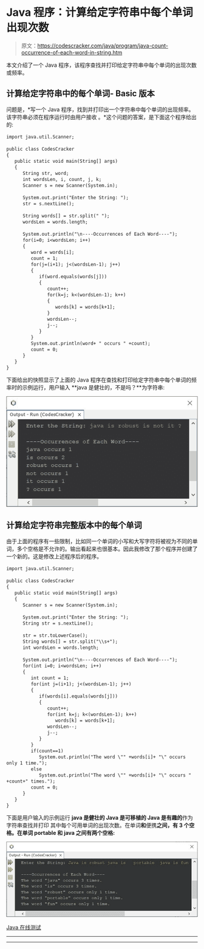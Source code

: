 # Java 程序：计算给定字符串中每个单词出现次数

> 原文：<https://codescracker.com/java/program/java-count-occurrence-of-each-word-in-string.htm>

本文介绍了一个 Java 程序，该程序查找并打印给定字符串中每个单词的出现次数或频率。

## 计算给定字符串中的每个单词- Basic 版本

问题是，*写一个 Java 程序，找到并打印出一个字符串中每个单词的出现频率。该字符串必须在程序运行时由用户接收 。*这个问题的答案，是下面这个程序给出的:

```
import java.util.Scanner;

public class CodesCracker
{
   public static void main(String[] args)
   {
      String str, word;
      int wordsLen, i, count, j, k;
      Scanner s = new Scanner(System.in);

      System.out.print("Enter the String: ");
      str = s.nextLine();

      String words[] = str.split(" ");
      wordsLen = words.length;

      System.out.println("\n----Occurrences of Each Word----");
      for(i=0; i<wordsLen; i++)
      {
         word = words[i];
         count = 1;
         for(j=(i+1); j<(wordsLen-1); j++)
         {
            if(word.equals(words[j]))
            {
               count++;
               for(k=j; k<(wordsLen-1); k++)
               {
                  words[k] = words[k+1];
               }
               wordsLen--;
               j--;
            }
         }
         System.out.println(word+ " occurs " +count);
         count = 0;
      }
   }
}
```

下面给出的快照显示了上面的 Java 程序在查找和打印给定字符串中每个单词的频率时的示例运行，用户输入 **java 是健壮的，不是吗？**为字符串:

![java count occurrence of each word in string](img/c0937c98b255ae1a25f00e2dacc26482.png)

## 计算给定字符串完整版本中的每个单词

由于上面的程序有一些限制，比如同一个单词的小写和大写字符将被视为不同的单词，多个空格是不允许的。输出看起来也很基本。因此我修改了那个程序并创建了一个新的。这是修改上述程序后的程序。

```
import java.util.Scanner;

public class CodesCracker
{
   public static void main(String[] args)
   {
      Scanner s = new Scanner(System.in);

      System.out.print("Enter the String: ");
      String str = s.nextLine();

      str = str.toLowerCase();
      String words[] = str.split("\\s+");
      int wordsLen = words.length;

      System.out.println("\n----Occurrences of Each Word----");
      for(int i=0; i<wordsLen; i++)
      {
         int count = 1;
         for(int j=(i+1); j<(wordsLen-1); j++)
         {
            if(words[i].equals(words[j]))
            {
               count++;
               for(int k=j; k<(wordsLen-1); k++)
                  words[k] = words[k+1];
               wordsLen--;
               j--;
            }
         }
         if(count==1)
            System.out.println("The word \"" +words[i]+ "\" occurs only 1 time.");
         else
            System.out.println("The word \"" +words[i]+ "\" occurs " +count+" times.");
         count = 0;
      }
   }
}
```

下面是用户输入的示例运行 **java 是健壮的 Java 是可移植的 Java 是有趣的**作为字符串查找并打印 其中每个可用单词的出现次数。在单词**和**便携**之间，有 3 个空格。在单词 **portable** 和 **java** 之间有两个空格:**

![find frequency of each word in string](img/ccff7735ba56982de7879c28d3420571.png)

[Java 在线测试](/exam/showtest.php?subid=1)

* * *

* * *